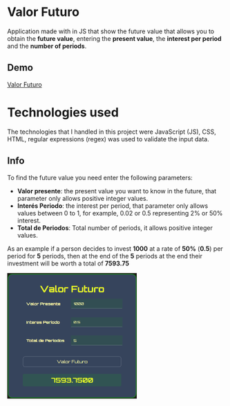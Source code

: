 # Valor Futuro

Application made with in JS that show the future value that allows you to obtain the **future value**, entering the **present value**, the **interest per period** and the **number of periods**.

## Demo

[Valor Futuro](https://johnnie-lc.github.io/Ejercicio_ValorFuturo/)

# Technologies used

The technologies that I handled in this project were JavaScript (JS), CSS, HTML, regular expressions (regex) was used to validate the input data.

## Info

To find the future value you need enter the following parameters:

- **Valor presente**: the present value you want to know in the future, that parameter only allows positive integer values.
- **Interés Periodo**: the interest per period, that parameter only allows values ​​between 0 to 1, for example, 0.02 or 0.5 representing 2% or 50% interest.
- **Total de Periodos**: Total number of periods, it allows positive integer values.

As an example if a person decides to invest **1000** at a rate of **50%** (**0.5**) per period for **5** periods, then at the end of the **5** periods at the end their investment will be worth a total of **7593.75**

<img alt="input" width="300" src='https://raw.githubusercontent.com/Johnnie-LC/Ejercicio_ValorFuturo/main/screenshot/futureValueExample.png' />
